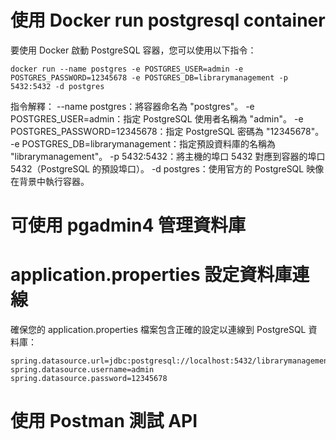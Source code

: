 # 使用 Docker run postgresql container
要使用 Docker 啟動 PostgreSQL 容器，您可以使用以下指令：
```
docker run --name postgres -e POSTGRES_USER=admin -e POSTGRES_PASSWORD=12345678 -e POSTGRES_DB=librarymanagement -p 5432:5432 -d postgres
```
指令解釋：
--name postgres：將容器命名為 "postgres"。
-e POSTGRES_USER=admin：指定 PostgreSQL 使用者名稱為 "admin"。
-e POSTGRES_PASSWORD=12345678：指定 PostgreSQL 密碼為 "12345678"。
-e POSTGRES_DB=librarymanagement：指定預設資料庫的名稱為 "librarymanagement"。
-p 5432:5432：將主機的埠口 5432 對應到容器的埠口 5432（PostgreSQL 的預設埠口）。
-d postgres：使用官方的 PostgreSQL 映像在背景中執行容器。

# 可使用 pgadmin4 管理資料庫

# application.properties 設定資料庫連線
確保您的 application.properties 檔案包含正確的設定以連線到 PostgreSQL 資料庫：
```
spring.datasource.url=jdbc:postgresql://localhost:5432/librarymanagement
spring.datasource.username=admin
spring.datasource.password=12345678
```

# 使用 Postman 測試 API